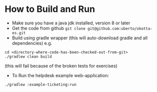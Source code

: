 # How to Build and Run

* Make sure you have a java jdk installed, version 8 or later
* Get the code from github `git clone git@github.com:uberto/okotta-es.git`
* Build using gradle wrapper (this will auto-download gradle and all dependencies) e.g.

```
cd <directory-where-code-has-been-checked-out-from-git>
./gradlew clean build
```

(this will fail because of the broken tests for exercises)

* To Run the helpdesk example web-application:

```
./gradlew :example-ticketing:run
```
